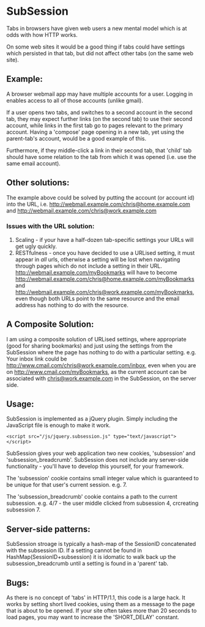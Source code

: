SubSession
==========

Tabs in browsers have given web users a new mental model which is at odds with how HTTP works.

On some web sites it would be a good thing if tabs could have settings which persisted in that tab, but did not affect other tabs (on the same web site). 


Example:
--------

A browser webmail app may have multiple accounts for a user.  Logging in enables access to all of those accounts (unlike gmail).  

If a user opens two tabs, and switches to a second account in the second tab, they may expect further links (on the second tab) to use their second account, while links in the first tab go to pages relevant to the primary account.  Having a 'compose' page opening in a new tab, yet using the parent-tab's account, would be a good example of this.

Furthermore, if they middle-click a link in their second tab, that 'child' tab should have some relation to the tab from which it was opened (i.e. use the same email account).


Other solutions:
----------------

The example above could be solved by putting the account (or account id) into the URL, i.e. http://webmail.example.com/chris@home.example.com and http://webmail.example.com/chris@work.example.com


### Issues with the URL solution:

1. Scaling - if your have a half-dozen tab-specific settings your URLs will get ugly quickly.
2. RESTfulness - once you have decided to use a URLised setting, it must appear in *all* urls, otherwise a setting will be lost when navigating through pages which do not include a setting in their URL.  
   http://webmail.example.com/myBookmarks will have to become http://webmail.example.com/chris@home.example.com/myBookmarks and http://webmail.example.com/chris@work.example.com/myBookmarks, even though both URLs point to the same resource and the email address has nothing to do with the resource.


A Composite Solution:
---------------------

I am using a composite solution of URLised settings, where appropriate (good for sharing bookmarks) and just using the settings from the SubSession where the page has nothing to do with a particular setting.  e.g.  Your inbox link could be http://www.cmail.com/chris@work.example.com/inbox, even when you are on http://www.cmail.com/myBookmarks, as the current account can be associated with chris@work.example.com in the SubSession, on the server side.


Usage:
------

SubSession is implemented as a jQuery plugin.  Simply including the JavaScript file is enough to make it work.

    <script src="/js/jquery.subsession.js" type="text/javascript"> </script> 

SubSession gives your web application two new cookies, 'subsession' and 'subsession_breadcrumb'.  SubSession does not include any server-side functionality - you'll have to develop this yourself, for your framework.

The 'subsession' cookie contains small integer value which is guaranteed to be unique for that user's current session.  e.g. 7.

The 'subsession_breadcrumb' cookie contains a path to the current subsession. e.g. 4/7 - the user middle clicked from subsession 4, crcreating subsession 7.


Server-side patterns:
---------------------

SubSession stroage is typically a hash-map of the SessionID concatenated with the subsession ID.  If a setting cannot be found in HashMap(SessionID+subsession) it is idomatic to walk back up the subsession_breadcrumb until a setting is found in a 'parent' tab.


Bugs:
-----

As there is no concept of 'tabs' in HTTP/1.1, this code is a large hack.  It works by setting short lived cookies, using them as a message to the page that is about to be opened.  If your site often takes more than 20 seconds to load pages, you may want to increase the 'SHORT_DELAY' constant.
